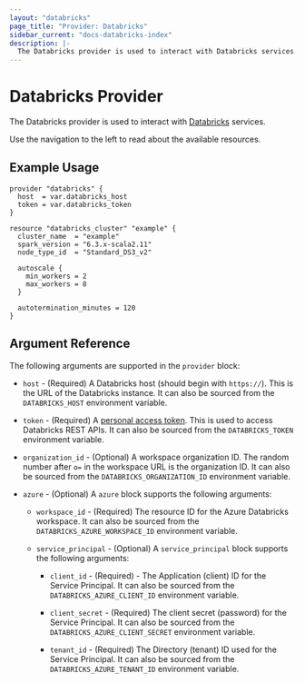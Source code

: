 ```yaml
---
layout: "databricks"
page_title: "Provider: Databricks"
sidebar_current: "docs-databricks-index"
description: |-
  The Databricks provider is used to interact with Databricks services.
---
```


# Databricks Provider

The Databricks provider is used to interact with [Databricks](https://databricks.com/) services.

Use the navigation to the left to read about the available resources.

## Example Usage

```hcl
provider "databricks" {
  host  = var.databricks_host
  token = var.databricks_token
}

resource "databricks_cluster" "example" {
  cluster_name  = "example"
  spark_version = "6.3.x-scala2.11"
  node_type_id  = "Standard_DS3_v2"

  autoscale {
    min_workers = 2
    max_workers = 8
  }

  autotermination_minutes = 120
}
```

## Argument Reference

The following arguments are supported in the `provider` block:

* `host` - (Required) A Databricks host (should begin with `https://`). This is the URL of the Databricks instance. It can also be sourced from the `DATABRICKS_HOST` environment variable.

* `token` - (Required) A [personal access token](https://docs.databricks.com/dev-tools/api/latest/authentication.html#authentication). This is used to access Databricks REST APIs. It can also be sourced from the `DATABRICKS_TOKEN` environment variable.

* `organization_id` - (Optional) A workspace organization ID. The random number after `o=` in the workspace URL is the organization ID. It can also be sourced from the `DATABRICKS_ORGANIZATION_ID` environment variable.

* `azure` - (Optional) A `azure` block supports the following arguments:

  * `workspace_id` - (Required) The resource ID for the Azure Databricks workspace. It can also be sourced from the `DATABRICKS_AZURE_WORKSPACE_ID` environment variable.

  * `service_principal` - (Optional) A `service_principal` block supports the following arguments:

    * `client_id` - (Required) - The Application (client) ID for the Service Principal. It can also be sourced from the `DATABRICKS_AZURE_CLIENT_ID` environment variable.
    
    * `client_secret` - (Required) The client secret (password) for the Service Principal. It can also be sourced from the `DATABRICKS_AZURE_CLIENT_SECRET` environment variable.
    
    * `tenant_id` - (Required) The Directory (tenant) ID used for the Service Principal. It can also be sourced from the `DATABRICKS_AZURE_TENANT_ID` environment variable.
